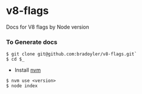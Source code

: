 # v8-flags

Docs for V8 flags by Node version

### To Generate docs

```
$ git clone git@github.com:bradoyler/v8-flags.git`
$ cd $_
```

- Install [nvm](https://github.com/creationix/nvm)

```
$ nvm use <version>
$ node index
```